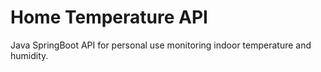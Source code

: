 # Home Temperature API

Java SpringBoot API for personal use monitoring indoor temperature and humidity.
